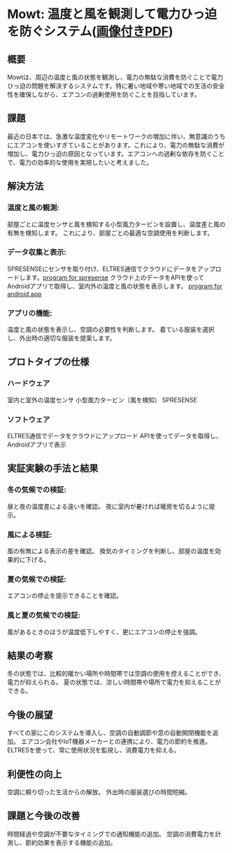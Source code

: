 # Mowt: 温度と風を観測して電力ひっ迫を防ぐシステム([画像付きPDF](Mowt_slide.pdf))

## 概要
Mowtは、周辺の温度と風の状態を観測し、電力の無駄な消費を防ぐことで電力ひっ迫の問題を解決するシステムです。特に暑い地域や寒い地域での生活の安全性を確保しながら、エアコンの過剰使用を防ぐことを目指しています。

## 課題
最近の日本では、急激な温度変化やリモートワークの増加に伴い、無意識のうちにエアコンを使いすぎていることがあります。これにより、電力の無駄な消費が増加し、電力ひっ迫の原因となっています。エアコンへの過剰な依存を防ぐことで、電力の効率的な使用を実現したいと考えました。

## 解決方法
### 温度と風の観測:
部屋ごとに温度センサと風を検知する小型風力タービンを設置し、温度差と風の有無を検知します。
これにより、部屋ごとの最適な空調使用を判断します。
### データ収集と表示:
SPRESENSEにセンサを取り付け、ELTRES通信でクラウドにデータをアップロードします。[program for spresense](mowt_spresense)
クラウド上のデータをAPIを使ってAndroidアプリで取得し、室内外の温度と風の状態を表示します。 [program for android app](mowt)
### アプリの機能:
温度と風の状態を表示し、空調の必要性を判断します。
着ている服装を選択し、外出時の適切な服装を提案します。

## プロトタイプの仕様
### ハードウェア
室内と室外の温度センサ
小型風力タービン（風を検知）
SPRESENSE
### ソフトウェア
ELTRES通信でデータをクラウドにアップロード
APIを使ってデータを取得し、Androidアプリで表示

## 実証実験の手法と結果
### 冬の気候での検証:
昼と夜の温度差による違いを確認。
夜に室内が暑ければ暖房を切るように提示。
### 風による検証:
風の有無による表示の差を確認。
換気のタイミングを判断し、部屋の温度を効果的に下げる。
### 夏の気候での検証:
エアコンの停止を提示できることを確認。
### 風と夏の気候での検証:
風があるときのほうが温度低下しやすく、更にエアコンの停止を強調。

## 結果の考察
冬の状態では、比較的暖かい場所や時間帯では空調の使用を控えることができ、電力が抑えられる。
夏の状態では、涼しい時間帯や場所で電力を抑えることができる。

## 今後の展望
すべての家にこのシステムを導入し、空調の自動調節や窓の自動開閉機能を追加。
エアコン会社やIoT機器メーカーとの連携により、電力の節約を推進。
ELTRESを使って、常に使用状況を監視し、消費電力を抑える。

## 利便性の向上
空調に頼り切った生活からの解放。
外出時の服装選びの時間短縮。

## 課題と今後の改善
時間経過や空調が不要なタイミングでの通知機能の追加。
空調の消費電力を計測し、節約効果を表示する機能の追加。

